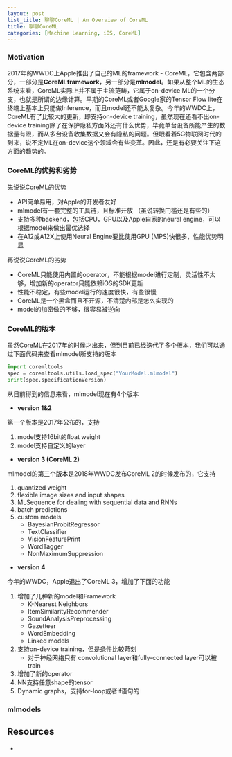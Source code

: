 ```yaml
---
layout: post
list_title: 聊聊CoreML | An Overview of CoreML
title: 聊聊CoreML
categories: [Machine Learning, iOS, CoreML]
---
```


### Motivation

2017年的WWDC上Apple推出了自己的ML的framework - CoreML，它包含两部分，一部分是**CoreMl.framework**，另一部分是**mlmodel**。如果从整个ML的生态系统来看，CoreML实际上并不属于主流范畴，它属于on-device ML的一个分支，也就是所谓的边缘计算。早期的CoreML或者Google家的Tensor Flow lite在终端上基本上只能做Inference，而且model还不能太复杂。今年的WWDC上，CoreML有了比较大的更新，即支持on-device training，虽然现在还看不出on-device training除了在保护隐私方面外还有什么优势，毕竟单台设备所能产生的数据量有限，而从多台设备收集数据又会有隐私的问题。但眼看着5G物联网时代的到来，说不定ML在on-device这个领域会有些变革。因此，还是有必要关注下这方面的趋势的。

### CoreML的优势和劣势

先说说CoreML的优势

- API简单易用，对Apple的开发者友好
- mlmodel有一套完整的工具链，且标准开放 （虽说转换门槛还是有些的）
- 支持多种backend，包括CPU，GPU以及Apple自家的neural engine，可以根据model来做出最优选择
- 在A12或A12X上使用Neural Engine要比使用GPU (MPS)快很多，性能优势明显

再说说CoreML的劣势

- CoreML只能使用内置的operator，不能根据model进行定制，灵活性不太够，增加新的operator只能依赖iOS的SDK更新
- 性能不稳定，有些model运行的速度很快，有些很慢
- CoreML是一个黑盒而且不开源，不清楚内部是怎么实现的
- model的加密做的不够，很容易被逆向

### CoreML的版本

虽然CoreML在2017年的时候才出来，但到目前已经迭代了多个版本，我们可以通过下面代码来查看mlmodel所支持的版本

```python
import coremltools
spec = coremltools.utils.load_spec("YourModel.mlmodel")
print(spec.specificationVersion)
```
从目前得到的信息来看，mlmodel现在有4个版本

- **version 1&2**

第一个版本是2017年公布的，支持

1. model支持16bit的float weight
2. model支持自定义的layer

- **version 3 (CoreML 2)**

mlmodel的第三个版本是2018年WWDC发布CoreML 2的时候发布的，它支持

1. quantized weight
2. flexible image sizes and input shapes
3. MLSequence for dealing with sequential data and RNNs
4. batch predictions
5. custom models
    - BayesianProbitRegressor
    - TextClassifier
    - VisionFeaturePrint
    - WordTagger
    - NonMaximumSuppression

- **version 4**

今年的WWDC，Apple退出了CoreML 3，增加了下面的功能

1. 增加了几种新的model和Framework
    - K-Nearest Neighbors
    - ItemSimilarityRecommender
    - SoundAnalysisPreprocessing
    - Gazetteer
    - WordEmbedding
    - Linked models
2. 支持on-device training，但是条件比较苛刻
    - 对于神经网络只有 convolutional layer和fully-connected layer可以被train
3. 增加了新的operator
4. NN支持任意shape的tensor
5. Dynamic graphs，支持for-loop或者if语句的

### mlmodels




## Resources

- [](https://machinethink.net/blog/apple-deep-learning-bnns-versus-metal-cnn/)